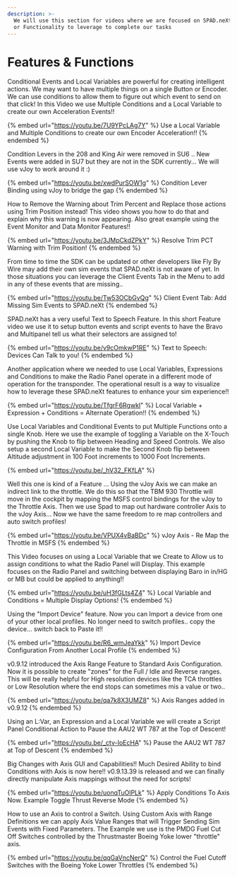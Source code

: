 ```yaml
---
description: >-
  We will use this section for videos where we are focused on SPAD.neXt Features
  or Functionality to leverage to complete our tasks
---
```


# Features & Functions

Conditional Events and Local Variables are powerful for creating intelligent actions.  We may want to have multiple things on a single Button or Encoder.  We can use conditions to allow them to figure out which event to send on that click!  In this Video we use Multiple Conditions and a Local Variable to create our own Acceleration Events!!

{% embed url="https://youtu.be/7U9YPcLAg7Y" %}
Use a Local Variable and Multiple Conditions to create our own Encoder Acceleration!!
{% endembed %}

Condition Levers in the 208 and King Air were removed in SU6 ..  New Events were added in SU7 but they are not in the SDK currently... We will use vJoy to work around it :)

{% embed url="https://youtu.be/xwdPurSOW1g" %}
Condition Lever Binding using vJoy to bridge the gap
{% endembed %}

How to Remove the Warning about Trim Percent and Replace those actions using Trim Position instead!  This video shows you how to do that and explain why this warning is now appearing.  Also great example using the Event Monitor and Data Monitor Features!! &#x20;

{% embed url="https://youtu.be/3JMpCkdZPkY" %}
Resolve Trim PCT Warning with Trim Position!
{% endembed %}

From time to time the SDK can be updated or other developers like Fly By Wire may add their own sim events that SPAD.neXt is not aware of yet.  In those situations you can leverage the Client Events Tab in the Menu to add in any of these events that are missing..

{% embed url="https://youtu.be/Tw53OCbGvQg" %}
Client Event Tab: Add Missing Sim Events to SPAD.neXt
{% endembed %}

SPAD.neXt has a very useful Text to Speech Feature.  In this short Feature video we use it to setup button events and script events to have the Bravo and Multipanel tell us what their selectors are assigned to!

{% embed url="https://youtu.be/v9cOmkwP1RE" %}
Text to Speech: Devices Can Talk to you!
{% endembed %}

Another application where we needed to use Local Variables, Expressions and Conditions to make the Radio Panel operate in a different mode of operation for the transponder.  The operational result is a way to visualize how to leverage these SPAD.neXt features to enhance your sim experience!!

{% embed url="https://youtu.be/TfgrF6RgwkI" %}
Local Variable + Expression + Conditions = Alternate Operation!!
{% endembed %}

Use Local Variables and Conditional Events to put Multiple Functions onto a single Knob.  Here we use the example of toggling a Variable on the X-Touch by pushing the Knob to flip between Heading and Speed Controls.  We also setup a second Local Variable to make the Second Knob flip between Altitude adjustment in 100 Foot increments to 1000 Foot Increments.

{% embed url="https://youtu.be/_hV32_FKfLA" %}

Well this one is kind of a Feature ...  Using  the vJoy Axis we can make an indirect link to the throttle.  We do this so that the TBM 930 Throttle will move in the cockpit by mapping the MSFS control bindings for the vJoy to the Throttle Axis.  Then we use Spad to map out hardware controller Axis to the vJoy Axis...  Now we have the same freedom to re map controllers and auto switch profiles!

{% embed url="https://youtu.be/VPUX4vBaBDc" %}
vJoy Axis - Re Map the Throttle in MSFS
{% endembed %}

This Video focuses on using a Local Variable that we Create to Allow us to assign conditions to what the Radio Panel will Display.  This example focuses on the Radio Panel and switching between displaying Baro in in/HG or MB but could be applied to anything!!

{% embed url="https://youtu.be/uH3fGLts4Z4" %}
Local Variable and Conditions = Multiple Display Options!
{% endembed %}

Using the "Import Device" feature.  Now you can Import a device from one of your other local profiles.  No longer need to switch profiles.. copy the device... switch back to Paste it!!

{% embed url="https://youtu.be/R6_wmJeaYkk" %}
Import Device Configuration From Another Local Profile
{% endembed %}

v0.9.12 introduced the Axis Range Feature to Standard Axis Configuration.  Now it is possible to create "zones" for the Full / Idle and Reverse ranges.  This will be really helpful for High resolution devices like the TCA throttles or Low Resolution where the end stops can sometimes mis a value or two..

{% embed url="https://youtu.be/qa7k8X3UMZ8" %}
Axis Ranges added in v0.9.12
{% endembed %}

Using an L:Var, an Expression and a Local Variable we will create a Script Panel Conditional Action to Pause the AAU2 WT 787 at the Top of Descent!

{% embed url="https://youtu.be/_ctv-IoEcHA" %}
Pause the AAU2 WT 787 at Top of Descent
{% endembed %}

Big Changes with Axis GUI and Capabilities!!  Much Desired Ability to bind Conditions with Axis is now here!!  v0.9.13.39 is released and we can finally directly manipulate Axis mappings without the need for scripts!

{% embed url="https://youtu.be/uonqTuOlPLk" %}
Apply Conditions To Axis Now.  Example Toggle Thrust Reverse Mode
{% endembed %}

How to use an Axis to control a Switch.  Using Custom Axis with Range Definitions we can apply Axis Value Ranges that will Trigger Sending Sim Events with Fixed Parameters.  The Example we use is the PMDG Fuel Cut Off Switches controlled by the Thrustmaster Boeing Yoke lower "throttle" axis.

{% embed url="https://youtu.be/qqGaVncNerQ" %}
Control the Fuel Cutoff Switches with the Boeing Yoke Lower Throttles
{% endembed %}

